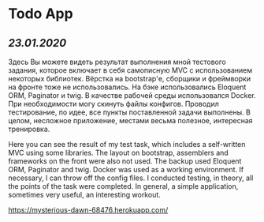 # Todo App

## *23.01.2020*

Здесь Вы можете видеть результат выполнения мной тестового задания, которое включает в себя самописную MVC с использованием некоторых библиотек. Вёрстка на bootstrap'е, сборщики и фреймворки на фронте тоже не использовались. На бэке использовались Eloquent ORM, Paginator и twig. В качестве рабочей среды использовался Docker. При необходимости могу скинуть файлы конфигов. Проводил тестирование, по идее, все пункты поставленной задачи выполнены. В целом, несложное приложение, местами весьма полезное, интересная тренировка.

Here you can see the result of my test task, which includes a self-written MVC using some libraries. The layout on bootstrap, assemblers and frameworks on the front were also not used. The backup used Eloquent ORM, Paginator and twig. Docker was used as a working environment. If necessary, I can throw off the config files. I conducted testing, in theory, all the points of the task were completed. In general, a simple application, sometimes very useful, an interesting workout.

https://mysterious-dawn-68476.herokuapp.com/

